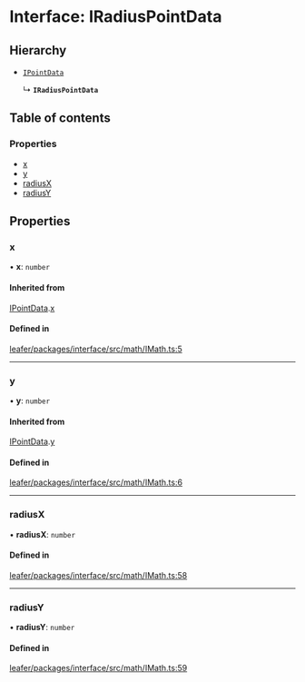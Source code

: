 # Interface: IRadiusPointData

## Hierarchy

- [`IPointData`](IPointData.md)

  ↳ **`IRadiusPointData`**

## Table of contents

### Properties

- [x](IRadiusPointData.md#x)
- [y](IRadiusPointData.md#y)
- [radiusX](IRadiusPointData.md#radiusx)
- [radiusY](IRadiusPointData.md#radiusy)

## Properties

### x

• **x**: `number`

#### Inherited from

[IPointData](IPointData.md).[x](IPointData.md#x)

#### Defined in

[leafer/packages/interface/src/math/IMath.ts:5](https://github.com/leaferjs/leafer/blob/985f85e/packages/interface/src/math/IMath.ts#L5)

___

### y

• **y**: `number`

#### Inherited from

[IPointData](IPointData.md).[y](IPointData.md#y)

#### Defined in

[leafer/packages/interface/src/math/IMath.ts:6](https://github.com/leaferjs/leafer/blob/985f85e/packages/interface/src/math/IMath.ts#L6)

___

### radiusX

• **radiusX**: `number`

#### Defined in

[leafer/packages/interface/src/math/IMath.ts:58](https://github.com/leaferjs/leafer/blob/985f85e/packages/interface/src/math/IMath.ts#L58)

___

### radiusY

• **radiusY**: `number`

#### Defined in

[leafer/packages/interface/src/math/IMath.ts:59](https://github.com/leaferjs/leafer/blob/985f85e/packages/interface/src/math/IMath.ts#L59)
